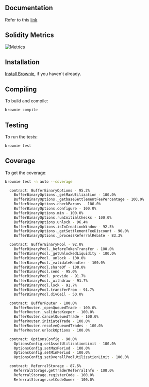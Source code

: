 ## Documentation

Refer to this [link](https://docs.google.com/document/d/1mgnjQ1n5nbKeSUjqY5av2akqBq_hmQrVAZeD4Gh5Cao/edit)

## Solidity Metrics

![Metrics](https://github.com/bufferfinance/Buffer-Protocol-v2/blob/master/metrics.png?raw=true)

## Installation

[Install Brownie](https://eth-brownie.readthedocs.io/en/stable/install.html), if you haven't already.

## Compiling

To build and compile:

```bash
brownie compile
```

## Testing

To run the tests:

```bash
brownie test
```

## Coverage

To get the coverage:

```bash
brownie test -n auto --coverage
```

```bash
  contract: BufferBinaryOptions - 95.2%
    BufferBinaryOptions._getMaxUtilization - 100.0%
    BufferBinaryOptions._getbaseSettlementFeePercentage - 100.0%
    BufferBinaryOptions.checkParams - 100.0%
    BufferBinaryOptions.configure - 100.0%
    BufferBinaryOptions.min - 100.0%
    BufferBinaryOptions.runInitialChecks - 100.0%
    BufferBinaryOptions.unlock - 96.4%
    BufferBinaryOptions.isInCreationWindow - 92.5%
    BufferBinaryOptions._getSettlementFeeDiscount - 90.0%
    BufferBinaryOptions._processReferralRebate - 83.3%

  contract: BufferBinaryPool - 92.0%
    BufferBinaryPool._beforeTokenTransfer - 100.0%
    BufferBinaryPool._getUnlockedLiquidity - 100.0%
    BufferBinaryPool._unlock - 100.0%
    BufferBinaryPool._validateHandler - 100.0%
    BufferBinaryPool.shareOf - 100.0%
    BufferBinaryPool.send - 95.0%
    BufferBinaryPool._provide - 91.7%
    BufferBinaryPool._withdraw - 91.7%
    BufferBinaryPool.lock - 91.7%
    BufferBinaryPool.transferFrom - 91.7%
    BufferBinaryPool.divCeil - 50.0%

  contract: BufferRouter - 100.0%
    BufferRouter._openQueuedTrade - 100.0%
    BufferRouter._validateKeeper - 100.0%
    BufferRouter.cancelQueuedTrade - 100.0%
    BufferRouter.initiateTrade - 100.0%
    BufferRouter.resolveQueuedTrades - 100.0%
    BufferRouter.unlockOptions - 100.0%

  contract: OptionsConfig - 90.0%
    OptionsConfig.setAssetUtilizationLimit - 100.0%
    OptionsConfig.setMaxPeriod - 100.0%
    OptionsConfig.setMinPeriod - 100.0%
    OptionsConfig.setOverallPoolUtilizationLimit - 100.0%

  contract: ReferralStorage - 87.5%
    ReferralStorage.getTraderReferralInfo - 100.0%
    ReferralStorage.registerCode - 100.0%
    ReferralStorage.setCodeOwner - 100.0%

```
